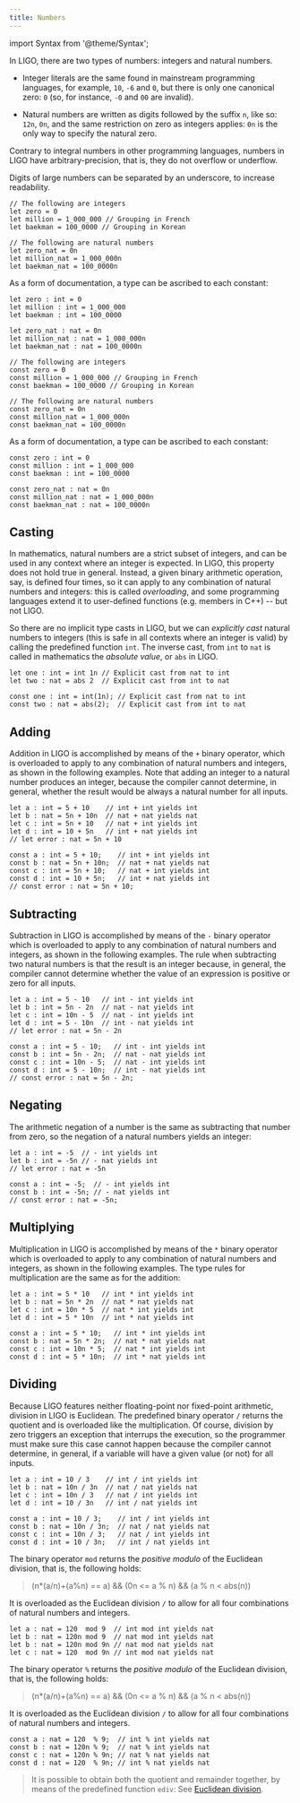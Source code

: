 ```yaml
---
title: Numbers
---
```


import Syntax from '@theme/Syntax';

In LIGO, there are two types of numbers: integers and natural
numbers.

  * Integer literals are the same found in mainstream programming
    languages, for example, `10`, `-6` and `0`, but there is only one
    canonical zero: `0` (so, for instance, `-0` and `00` are invalid).

  * Natural numbers are written as digits followed by the suffix `n`,
    like so: `12n`, `0n`, and the same restriction on zero as integers
    applies: `0n` is the only way to specify the natural zero.

Contrary to integral numbers in other programming languages, numbers
in LIGO have arbitrary-precision, that is, they do not overflow or
underflow.

Digits of large numbers can be separated by an underscore, to increase
readability.

<Syntax syntax="cameligo">

```cameligo group=int_and_nat
// The following are integers
let zero = 0
let million = 1_000_000 // Grouping in French
let baekman = 100_0000 // Grouping in Korean

// The following are natural numbers
let zero_nat = 0n
let million_nat = 1_000_000n
let baekman_nat = 100_0000n
```

As a form of documentation, a type can be ascribed to each constant:

```cameligo group=typed_int_and_nat
let zero : int = 0
let million : int = 1_000_000
let baekman : int = 100_0000

let zero_nat : nat = 0n
let million_nat : nat = 1_000_000n
let baekman_nat : nat = 100_0000n
```

</Syntax>

<Syntax syntax="jsligo">

```jsligo group=int_and_nat
// The following are integers
const zero = 0
const million = 1_000_000 // Grouping in French
const baekman = 100_0000 // Grouping in Korean

// The following are natural numbers
const zero_nat = 0n
const million_nat = 1_000_000n
const baekman_nat = 100_0000n
```

As a form of documentation, a type can be ascribed to each constant:

```jsligo group=typed_int_and_nat
const zero : int = 0
const million : int = 1_000_000
const baekman : int = 100_0000

const zero_nat : nat = 0n
const million_nat : nat = 1_000_000n
const baekman_nat : nat = 100_0000n
```

</Syntax>

## Casting

In mathematics, natural numbers are a strict subset of integers, and
can be used in any context where an integer is expected. In LIGO, this
property does not hold true in general. Instead, a given binary
arithmetic operation, say, is defined four times, so it can apply to
any combination of natural numbers and integers: this is called
*overloading*, and some programming languages extend it to
user-defined functions (e.g. members in C++) -- but not LIGO.

So there are no implicit type casts in LIGO, but we can *explicitly
cast* natural numbers to integers (this is safe in all contexts where
an integer is valid) by calling the predefined function `int`. The
inverse cast, from `int` to `nat` is called in mathematics the
_absolute value_, or `abs` in LIGO.

<Syntax syntax="cameligo">

```cameligo group=casting
let one : int = int 1n // Explicit cast from nat to int
let two : nat = abs 2  // Explicit cast from int to nat
```
</Syntax>

<Syntax syntax="jsligo">

```jsligo group=casting
const one : int = int(1n); // Explicit cast from nat to int
const two : nat = abs(2);  // Explicit cast from int to nat
```
</Syntax>

## Adding

Addition in LIGO is accomplished by means of the `+` binary operator,
which is overloaded to apply to any combination of natural numbers and
integers, as shown in the following examples. Note that adding an
integer to a natural number produces an integer, because the compiler
cannot determine, in general, whether the result would be always a
natural number for all inputs.

<Syntax syntax="cameligo">

```cameligo group=additing
let a : int = 5 + 10    // int + int yields int
let b : nat = 5n + 10n  // nat + nat yields nat
let c : int = 5n + 10   // nat + int yields int
let d : int = 10 + 5n   // int + nat yields int
// let error : nat = 5n + 10
```

</Syntax>

<Syntax syntax="jsligo">

```jsligo group=additing
const a : int = 5 + 10;    // int + int yields int
const b : nat = 5n + 10n;  // nat + nat yields nat
const c : int = 5n + 10;   // nat + int yields int
const d : int = 10 + 5n;   // int + nat yields int
// const error : nat = 5n + 10;
```

</Syntax>

## Subtracting

Subtraction in LIGO is accomplished by means of the `-` binary
operator which is overloaded to apply to any combination of natural
numbers and integers, as shown in the following examples. The rule
when subtracting two natural numbers is that the result is an integer
because, in general, the compiler cannot determine whether the value
of an expression is positive or zero for all inputs.

<Syntax syntax="cameligo">

```cameligo group=subtracting
let a : int = 5 - 10   // int - int yields int
let b : int = 5n - 2n  // nat - nat yields int
let c : int = 10n - 5  // nat - int yields int
let d : int = 5 - 10n  // int - nat yields int
// let error : nat = 5n - 2n
```

</Syntax>

<Syntax syntax="jsligo">

```jsligo group=subtracting
const a : int = 5 - 10;   // int - int yields int
const b : int = 5n - 2n;  // nat - nat yields int
const c : int = 10n - 5;  // nat - int yields int
const d : int = 5 - 10n;  // int - nat yields int
// const error : nat = 5n - 2n;
```

</Syntax>

## Negating

The arithmetic negation of a number is the same as subtracting that
number from zero, so the negation of a natural numbers yields an
integer:

<Syntax syntax="cameligo">

```cameligo group=negating
let a : int = -5  // - int yields int
let b : int = -5n // - nat yields int
// let error : nat = -5n
```
</Syntax>

<Syntax syntax="jsligo">

```jsligo group=negating
const a : int = -5;  // - int yields int
const b : int = -5n; // - nat yields int
// const error : nat = -5n;
```
</Syntax>

## Multiplying

Multiplication in LIGO is accomplished by means of the `*` binary
operator which is overloaded to apply to any combination of natural
numbers and integers, as shown in the following examples. The type
rules for multiplication are the same as for the addition:

<Syntax syntax="cameligo">

```cameligo group=multiplying
let a : int = 5 * 10   // int * int yields int
let b : nat = 5n * 2n  // nat * nat yields nat
let c : int = 10n * 5  // nat * int yields int
let d : int = 5 * 10n  // int * nat yields int
```

</Syntax>

<Syntax syntax="jsligo">

```jsligo group=multiplying
const a : int = 5 * 10;   // int * int yields int
const b : nat = 5n * 2n;  // nat * nat yields nat
const c : int = 10n * 5;  // nat * int yields int
const d : int = 5 * 10n;  // int * nat yields int
```

</Syntax>

## Dividing

Because LIGO features neither floating-point nor fixed-point
arithmetic, division in LIGO is Euclidean. The predefined binary
operator `/` returns the quotient and is overloaded like the
multiplication. Of course, division by zero triggers an exception that
interrups the execution, so the programmer must make sure this case
cannot happen because the compiler cannot determine, in general, if a
variable will have a given value (or not) for all inputs.

<Syntax syntax="cameligo">

```cameligo group=dividing
let a : int = 10 / 3    // int / int yields int
let b : nat = 10n / 3n  // nat / nat yields nat
let c : int = 10n / 3   // nat / int yields int
let d : int = 10 / 3n   // int / nat yields int
```

</Syntax>

<Syntax syntax="jsligo">

```jsligo group=dividing
const a : int = 10 / 3;    // int / int yields int
const b : nat = 10n / 3n;  // nat / nat yields nat
const c : int = 10n / 3;   // nat / int yields int
const d : int = 10 / 3n;   // int / nat yields int
```

</Syntax>

<Syntax syntax="cameligo">

The binary operator `mod` returns the <em>positive modulo</em> of the
Euclidean division, that is, the following holds:

> (n*(a/n)+(a%n) == a) && (0n <= a % n) && (a % n < abs(n))

It is overloaded as the Euclidean division `/` to allow for
all four combinations of natural numbers and integers.

```cameligo group=mod
let a : nat = 120  mod 9  // int mod int yields nat
let b : nat = 120n mod 9  // nat mod int yields nat
let b : nat = 120n mod 9n // nat mod nat yields nat
let c : nat = 120  mod 9n // int mod nat yields nat
```
</Syntax>

<Syntax syntax="jsligo">

The binary operator `%` returns the <em>positive modulo</em> of the
Euclidean division, that is, the following holds:

> (n*(a/n)+(a%n) == a) && (0n <= a % n) && (a % n < abs(n))

It is overloaded as the Euclidean division `/` to allow for all four
combinations of natural numbers and integers.

```jsligo group=mod
const a : nat = 120  % 9;  // int % int yields nat
const b : nat = 120n % 9;  // nat % int yields nat
const c : nat = 120n % 9n; // nat % nat yields nat
const d : nat = 120  % 9n; // int % nat yields nat
```

</Syntax>

> It is possible to obtain both the quotient and remainder together, by
> means of the predefined function `ediv`: See [Euclidean division](./variants#euclidean-division).

